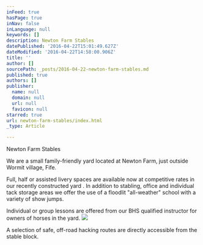 ```yaml
---
inFeed: true
hasPage: true
inNav: false
inLanguage: null
keywords: []
description: Newton Farm Stables
datePublished: '2016-04-22T15:01:49.627Z'
dateModified: '2016-04-22T14:58:00.906Z'
title: ''
author: []
sourcePath: _posts/2016-04-22-newton-farm-stables.md
published: true
authors: []
publisher:
  name: null
  domain: null
  url: null
  favicon: null
starred: true
url: newton-farm-stables/index.html
_type: Article

---
```

Newton Farm Stables

We are a small family-friendly yard located at Newton Farm, just outside Wormit village, Fife.

Full, half or assisted livery spaces are available now at competitive rates in our recently constructed yard . In addition to stabling, office and individual tack storage areas we offer the use of a floodlit "all-weather" school with a variety of show jumps.

Individual or group lessons are offered from our BHS qualified instructor for owners of horses in the yard.
![](https://the-grid-user-content.s3-us-west-2.amazonaws.com/68da32f7-0dbb-41b7-bfe6-ac34773759e2.png)

A selection of safe, off-road hacking routes are directly accessible from the stable block.